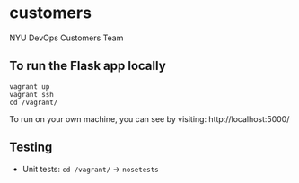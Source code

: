 # customers

NYU DevOps Customers Team

## To run the Flask app locally

```
vagrant up
vagrant ssh
cd /vagrant/
```
To run on your own machine, you can see by visiting: http://localhost:5000/

## Testing
- Unit tests: `cd /vagrant/` -> `nosetests`
